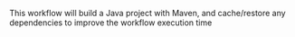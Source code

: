 This workflow will build a Java project with Maven, and cache/restore any dependencies to improve the workflow execution time
